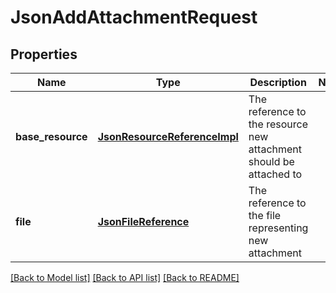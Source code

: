 # JsonAddAttachmentRequest

## Properties
Name | Type | Description | Notes
------------ | ------------- | ------------- | -------------
**base_resource** | [**JsonResourceReferenceImpl**](JsonResourceReferenceImpl.md) | The reference to the resource new attachment should be attached to | 
**file** | [**JsonFileReference**](JsonFileReference.md) | The reference to the file representing new attachment | 

[[Back to Model list]](../README.md#documentation-for-models) [[Back to API list]](../README.md#documentation-for-api-endpoints) [[Back to README]](../README.md)


